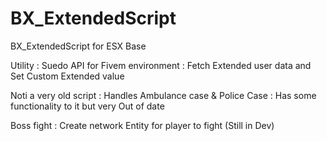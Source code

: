 # BX_ExtendedScript
BX_ExtendedScript for ESX Base

Utility
: Suedo API for Fivem environment
: Fetch Extended user data and Set Custom Extended value

Noti
a very old script
: Handles Ambulance case & Police Case
: Has some functionality to it but very Out of date

Boss fight 
: Create network Entity for player to fight (Still in Dev)
